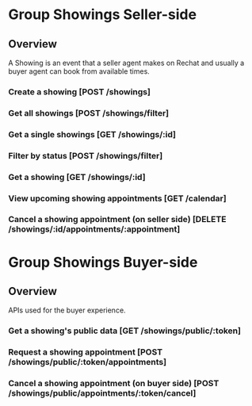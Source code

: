 # Group Showings Seller-side

## Overview
A Showing is an event that a seller agent makes on Rechat and usually a buyer
agent can book from available times.

### Create a showing [POST /showings]
<!-- include(tests/showing/create.md) -->

### Get all showings [POST /showings/filter]
<!-- include(tests/showing/filter.md) -->

### Get a single showings [GET /showings/:id]
<!-- include(tests/showing/getShowing.md) -->

### Filter by status [POST /showings/filter]
<!-- include(tests/showing/filterByStatus.md) -->

### Get a showing [GET /showings/:id]
<!-- include(tests/showing/create.md) -->

### View upcoming showing appointments [GET /calendar]
<!-- include(tests/showing/upcomingAppointments.md) -->

### Cancel a showing appointment (on seller side) [DELETE /showings/:id/appointments/:appointment]
<!-- include(tests/showing/sellerAgentCancelAppointment.md) -->

# Group Showings Buyer-side

## Overview
APIs used for the buyer experience.

### Get a showing's public data [GET /showings/public/:token]
<!-- include(tests/showing/getShowingPublic.md) -->

### Request a showing appointment [POST /showings/public/:token/appointments]
<!-- include(tests/showing/requestAppointment.md) -->

### Cancel a showing appointment (on buyer side) [POST /showings/public/appointments/:token/cancel]
<!-- include(tests/showing/cancelAppointment.md) -->

